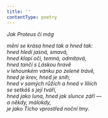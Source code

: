 ```yaml
---
title: ''
contentType: poetry
---
```


<section>

_Jak Proteus či mág_

_mění se krása hned tak a hned tak:  
hned hledí jasná, smavá,  
hned klopí oči, temná, odmítavá,  
hned tančí s Láskou hravě  
v lehounkém vánku po zelené trávě,  
hned je krev, hned je sníh,  
hned v samých růžích a hned v liliích  
se setkáš s její tváří,  
hned jako luna, hned jak slunce září —  
a někdy, málokdy,  
je jako Ticho vprostřed noční tmy._

</section>
